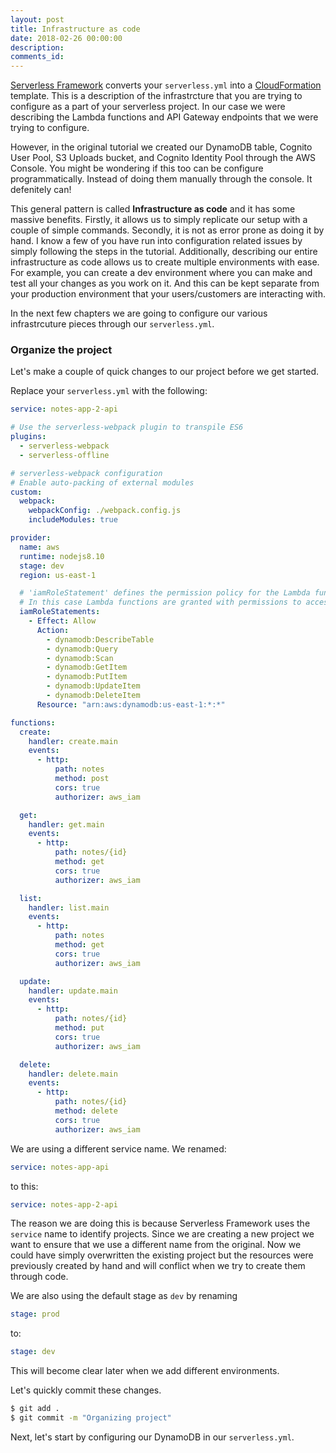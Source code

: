 ```yaml
---
layout: post
title: Infrastructure as code
date: 2018-02-26 00:00:00
description:
comments_id:
---
```


[Serverless Framework](https://serverless.com) converts your `serverless.yml` into a [CloudFormation](https://aws.amazon.com/cloudformation) template. This is a description of the infrastrcture that you are trying to configure as a part of your serverless project. In our case we were describing the Lambda functions and API Gateway endpoints that we were trying to configure.

However, in the original tutorial we created our DynamoDB table, Cognito User Pool, S3 Uploads bucket, and Cognito Identity Pool through the AWS Console. You might be wondering if this too can be configure programmatically. Instead of doing them manually through the console. It defenitely can!

This general pattern is called **Infrastructure as code** and it has some massive benefits. Firstly, it allows us to simply replicate our setup with a couple of simple commands. Secondly, it is not as error prone as doing it by hand. I know a few of you have run into configuration related issues by simply following the steps in the tutorial. Additionally, describing our entire infrastructure as code allows us to create multiple environments with ease. For example, you can create a dev environment where you can make and test all your changes as you work on it. And this can be kept separate from your production environment that your users/customers are interacting with.

In the next few chapters we are going to configure our various infrastrcuture pieces through our `serverless.yml`.

### Organize the project

Let's make a couple of quick changes to our project before we get started.
 
Replace your `serverless.yml` with the following:

``` yml
service: notes-app-2-api

# Use the serverless-webpack plugin to transpile ES6
plugins:
  - serverless-webpack
  - serverless-offline

# serverless-webpack configuration
# Enable auto-packing of external modules
custom:
  webpack:
    webpackConfig: ./webpack.config.js
    includeModules: true

provider:
  name: aws
  runtime: nodejs8.10
  stage: dev
  region: us-east-1

  # 'iamRoleStatement' defines the permission policy for the Lambda function.
  # In this case Lambda functions are granted with permissions to access DynamoDB.
  iamRoleStatements:
    - Effect: Allow
      Action:
        - dynamodb:DescribeTable
        - dynamodb:Query
        - dynamodb:Scan
        - dynamodb:GetItem
        - dynamodb:PutItem
        - dynamodb:UpdateItem
        - dynamodb:DeleteItem
      Resource: "arn:aws:dynamodb:us-east-1:*:*"

functions:
  create:
    handler: create.main
    events:
      - http:
          path: notes
          method: post
          cors: true
          authorizer: aws_iam

  get:
    handler: get.main
    events:
      - http:
          path: notes/{id}
          method: get
          cors: true
          authorizer: aws_iam

  list:
    handler: list.main
    events:
      - http:
          path: notes
          method: get
          cors: true
          authorizer: aws_iam

  update:
    handler: update.main
    events:
      - http:
          path: notes/{id}
          method: put
          cors: true
          authorizer: aws_iam

  delete:
    handler: delete.main
    events:
      - http:
          path: notes/{id}
          method: delete
          cors: true
          authorizer: aws_iam
```

We are using a different service name. We renamed:

``` yml
service: notes-app-api
```

to this:

``` yml
service: notes-app-2-api
```

The reason we are doing this is because Serverless Framework uses the `service` name to identify projects. Since we are creating a new project we want to ensure that we use a different name from the original. Now we could have simply overwritten the existing project but the resources were previously created by hand and will conflict when we try to create them through code.

We are also using the default stage as `dev` by renaming

``` yml
stage: prod
``` 

to:

``` yml
stage: dev
```

This will become clear later when we add different environments.

Let's quickly commit these changes.

``` bash
$ git add .
$ git commit -m "Organizing project"
```

Next, let's start by configuring our DynamoDB in our `serverless.yml`. 

